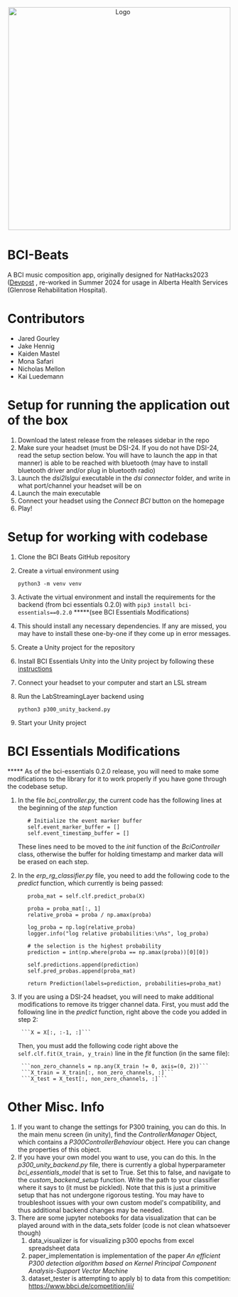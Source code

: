 <p align="center">
  <img src="https://github.com/BCI-Beats-NatHacks/BCI-Beats/assets/140631194/d868c503-2faa-4f02-8415-f52d0247aa77" alt="Logo" width="500"/>
</p>

# BCI-Beats
A BCI music composition app, originally designed for NatHacks2023 ([Devpost](https://devpost.com/software/bci-beats) , re-worked in Summer 2024 for usage in Alberta Health Services (Glenrose Rehabilitation Hospital).

# Contributors
- Jared Gourley
- Jake Hennig
- Kaiden Mastel
- Mona Safari
- Nicholas Mellon
- Kai Luedemann


# Setup for running the application out of the box
1. Download the latest release from the releases sidebar in the repo
2. Make sure your headset (must be DSI-24. If you do not have DSI-24, read the setup section below. You will have to launch the app in that manner) is able to be reached with bluetooth (may have to install bluetooth driver and/or plug in bluetooth radio)
3. Launch the _dsi2lslgui_ executable in the _dsi connector_ folder, and write in what port/channel your headset will be on
4. Launch the main executable
5. Connect your headset using the _Connect BCI_ button on the homepage
6. Play!


# Setup for working with codebase
1. Clone the BCI Beats GitHub repository
2. Create a virtual environment using
   
   ```python3 -m venv venv```
    
3. Activate the virtual environment and install the requirements for the backend (from bci essentials 0.2.0) with
   ```pip3 install bci-essentials==0.2.0``` *****(see BCI Essentials Modifications)
   
4. This should install any necessary dependencies. If any are missed, you may have to install these one-by-one if they come up in error messages.
5. Create a Unity project for the repository
6. Install BCI Essentials Unity into the Unity project by following these [instructions](https://github.com/kirtonBCIlab/bci-essentials-unity#install-into-unity-project)
7. Connect your headset to your computer and start an LSL stream
8. Run the LabStreamingLayer backend using

   ```python3 p300_unity_backend.py```
  
9. Start your Unity project



# BCI Essentials Modifications
***** As of the bci-essentials 0.2.0 release, you will need to make some modifications to the library for it to work properly if you have gone through the codebase setup.
1. In the file _bci_controller.py_, the current code has the following lines at the beginning of the _step_ function
     ```
        # Initialize the event marker buffer
        self.event_marker_buffer = []
        self.event_timestamp_buffer = []
     ```
     These lines need to be moved to the _init_ function of the _BciController_ class, otherwise the buffer for holding timestamp and marker data will be erased on each step. 
2. In the _erp_rg_classifier.py_ file, you need to add the following code to the _predict_ function, which currently is being passed:

     ```
        proba_mat = self.clf.predict_proba(X)

        proba = proba_mat[:, 1]
        relative_proba = proba / np.amax(proba)

        log_proba = np.log(relative_proba)
        logger.info("log relative probabilities:\n%s", log_proba)

        # the selection is the highest probability
        prediction = int(np.where(proba == np.amax(proba))[0][0])

        self.predictions.append(prediction)
        self.pred_probas.append(proba_mat)

        return Prediction(labels=prediction, probabilities=proba_mat)
     
     ```

3. If you are using a DSI-24 headset, you will need to make additional modifications to remove its trigger channel data.
     First, you must add the following line in the _predict_ function, right above the code you added in step 2:
        
        ```X = X[:, :-1, :]```

     Then, you must add the following code right above the ```self.clf.fit(X_train, y_train)``` line in the _fit_ function (in the same file):
   
        ```non_zero_channels = np.any(X_train != 0, axis=(0, 2))```
        ```X_train = X_train[:, non_zero_channels, :]```
        ```X_test = X_test[:, non_zero_channels, :]```



# Other Misc. Info
  1. If you want to change the settings for P300 training, you can do this. In the main menu screen (in unity), find the _ControllerManager_ Object, which contains a _P300ControllerBehaviour_ object. Here you can change the properties of this object.
  2. If you have your own model you want to use, you can do this. In the _p300_unity_backend.py_ file, there is currently a global hyperparameter _bci_essentials_model_ that is set to True. Set this to false, and navigate to the _custom_backend_setup_ function. Write the path to your classifier where it says to (it must be pickled). Note that this is just a primitive setup that has not undergone rigorous testing. You may have to troubleshoot issues with your own custom model's compatibility, and thus additional backend changes may be needed.
  3. There are some jupyter notebooks for data visualization that can be played around with in the data_sets folder (code is not clean whatsoever though)
      1. data_visualizer is for visualizing p300 epochs from excel spreadsheet data
      2. paper_implementation is implementation of the paper _An efficient P300 detection algorithm based on Kernel Principal Component Analysis-Support Vector Machine_
      3. dataset_tester is attempting to apply b) to data from this competition: https://www.bbci.de/competition/iii/
